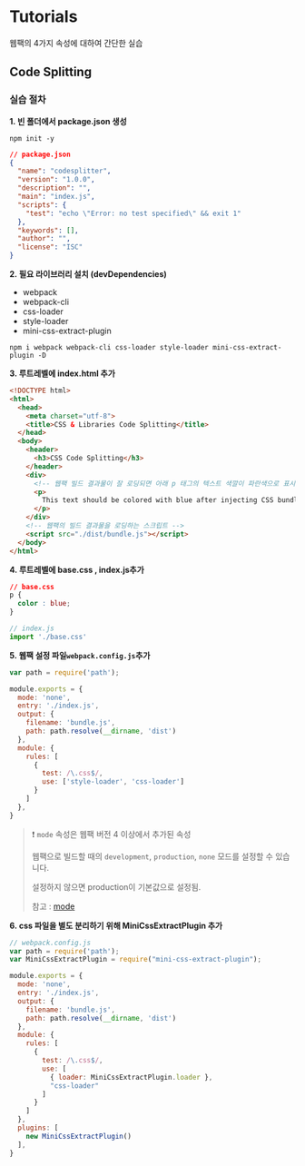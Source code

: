# Tutorials

웹팩의 4가지 속성에 대하여 간단한 실습



## Code Splitting

### 실습 절차

**1.&nbsp;빈 폴더에서 package.json 생성**

```shell
npm init -y
```

```json
// package.json
{
  "name": "codesplitter",
  "version": "1.0.0",
  "description": "",
  "main": "index.js",
  "scripts": {
    "test": "echo \"Error: no test specified\" && exit 1"
  },
  "keywords": [],
  "author": "",
  "license": "ISC"
}
```

**2.&nbsp;필요 라이브러리 설치 (devDependencies)**

* webpack
* webpack-cli
* css-loader
* style-loader
* mini-css-extract-plugin

```shell
npm i webpack webpack-cli css-loader style-loader mini-css-extract-plugin -D
```

**3.&nbsp;루트레벨에 index.html 추가**

```html
<!DOCTYPE html>
<html>
  <head>
    <meta charset="utf-8">
    <title>CSS & Libraries Code Splitting</title>
  </head>
  <body>
    <header>
      <h3>CSS Code Splitting</h3>
    </header>
    <div>
      <!-- 웹팩 빌드 결과물이 잘 로딩되면 아래 p 태그의 텍스트 색깔이 파란색으로 표시됨 -->
      <p>
        This text should be colored with blue after injecting CSS bundle
      </p>
    </div>
    <!-- 웹팩의 빌드 결과물을 로딩하는 스크립트 -->
    <script src="./dist/bundle.js"></script>
  </body>
</html>
```

**4.&nbsp;루트레벨에 base.css , index.js추가**

```css
// base.css
p {
  color : blue;
}
```

```js
// index.js
import './base.css'
```

**5.&nbsp;웹팩 설정 파일`webpack.config.js`추가**

```js
var path = require('path');

module.exports = {
  mode: 'none',
  entry: './index.js',
  output: {
    filename: 'bundle.js',
    path: path.resolve(__dirname, 'dist')
  },
  module: {
    rules: [
      {
        test: /\.css$/,
        use: ['style-loader', 'css-loader']
      }
    ]
  },
}
```

> ❗ `mode` 속성은 웹팩 버전 4 이상에서 추가된 속성 
>
> 웹팩으로 빌드할 때의 `development`, `production`, `none` 모드를 설정할 수 있습니다.
>
> 설정하지 않으면 production이 기본값으로 설정됨.
>
> 참고 : [mode](https://webpack.js.org/configuration/mode/#root)

**6.&nbsp;css 파일을 별도 분리하기 위해 MiniCssExtractPlugin 추가**

```js
// webpack.config.js
var path = require('path');
var MiniCssExtractPlugin = require("mini-css-extract-plugin");

module.exports = {
  mode: 'none',
  entry: './index.js',
  output: {
    filename: 'bundle.js',
    path: path.resolve(__dirname, 'dist')
  },
  module: {
    rules: [
      {
        test: /\.css$/,
        use: [
          { loader: MiniCssExtractPlugin.loader },
          "css-loader"
        ]
      }
    ]
  },
  plugins: [
    new MiniCssExtractPlugin()
  ],
}
```

